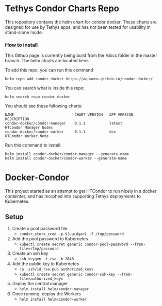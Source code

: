 # Tethys Condor Charts Repo
This repository contains the helm chart for condor docker. These charts are designed for use by Tethys apps, and has not been tested for usability in stand-alone mode.

### How to install
This Github page is currently being build from the /docs folder in the master branch. The helm charts are located here.

To add this repo, you can run this command
```console
helm repo add condor-docker https://aquaveo.github.io/condor-docker/
```

You can search what is inside this repo:
```console
helm search repo condor-docker
```

You should see these following charts:
``` console
NAME                            CHART VERSION   APP VERSION     DESCRIPTION           
condor-docker/condor-manager    0.1.1           latest          HTCondor Manager Nodes
condor-docker/condor-worker     0.1.1           dev             HTCondor Worker Node 
```

Run this command to install:
``` console
helm install condor-docker/condor-manager --generate-name
helm install condor-docker/condor-worker --generate-name
```

Docker-Condor
=============

This project started as an attempt to get HTCondor to run nicely in a docker containter, and has morphed into supporting Tethys deployments to Kubernetes.

## Setup

1. Create a pool password file 
    - `condor_store_cred -p $(uuidgen) -f /tmp/password`
1. Add the pool password to Kubernetes
    - `kubectl create secret generic condor-pool-password --from-file=/tmp/password`
1. Create an ssh key 
    - `ssh-keygen -t rsa -b 2048`
1. Add the public key to Kubernetes
    - `cp .ssh/id_rsa.pub authorized_keys`
    - `kubectl create secret generic condor-ssh-key --from-file=authorized_keys`
1. Deploy the central manager
    - `helm install helm/condor-manager`
1. Once running, deploy the Workers
    - `helm install helm/condor-worker`
